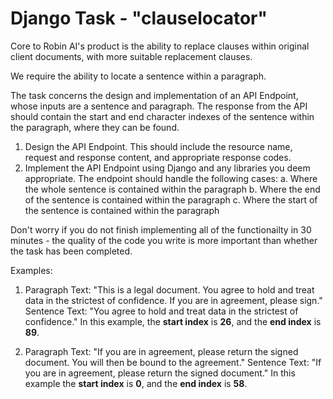 Django Task - "clauselocator"
=================

Core to Robin AI's product is the ability to replace clauses within original client documents, with more suitable replacement clauses.

We require the ability to locate a sentence within a paragraph.

The task concerns the design and implementation of an API Endpoint, whose inputs are a sentence and paragraph. The response from the API should contain the start and end character indexes of the sentence within the paragraph, where they can be found.

1. Design the API Endpoint. This should include the resource name, request and response content, and appropriate response codes.  
2. Implement the API Endpoint using Django and any libraries you deem appropriate. The endpoint should handle the following cases:
    a. Where the whole sentence is contained within the paragraph
    b. Where the end of the sentence is contained within the paragraph
    c. Where the start of the sentence is contained within the paragraph 

Don't worry if you do not finish implementing all of the functionailty in 30 minutes - the quality of the code you write is more important than whether the task has been completed.

Examples:
1. Paragraph Text: "This is a legal document. You agree to hold and treat data in the strictest of confidence. If you are in agreement, please sign."
Sentence Text: "You agree to hold and treat data in the strictest of confidence."
In this example, the **start index** is **26**, and the **end index** is **89**.

2. Paragraph Text: "If you are in agreement, please return the signed document. You will then be bound to the agreement."
Sentence Text: "If you are in agreement, please return the signed document."
In this example the **start index** is **0**, and the **end index** is **58**.

